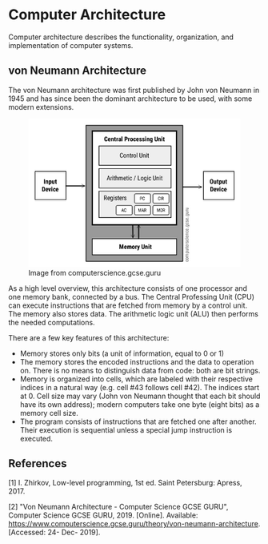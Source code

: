 # Computer Architecture

Computer architecture describes the functionality, organization, and implementation of computer systems.

## von Neumann Architecture

The von Neumann architecture was first published by John von Neumann in 1945 and has since been the dominant architecture to be used, with some modern extensions.

<figure>
    <img src="./images/Von-Neumann-Architecture-Diagram.jpg" alt="von Neumann Architecture Diagram">
    <figcaption>Image from computerscience.gcse.guru</figcaption>
</figure>

As a high level overview, this architecture consists of one processor and one memory bank, connected by a bus. The Central Professing Unit (CPU) can execute instructions that are fetched from memory by a control unit. The memory also stores data. The arithmetic logic unit (ALU) then performs the needed computations. 

There are a few key features of this architecture:
  - Memory stores only bits (a unit of information, equal to 0 or 1)
  - The memory stores the encoded instructions and the data to operation on. There is no means to distinguish data from code: both are bit strings.
  - Memory is organized into cells, which are labeled with their respective indices in a natural way (e.g. cell #43 follows cell #42). The indices start at 0. Cell size may vary (John von Neumann thought that each bit should have its own address); modern computers take one byte (eight bits) as a memory cell size.
  - The program consists of instructions that are fetched one after another. Their execution is sequential unless a special jump instruction is executed.

## References

[1] I. Zhirkov, Low-level programming, 1st ed. Saint Petersburg: Apress, 2017.

[2] "Von Neumann Architecture - Computer Science GCSE GURU", Computer Science GCSE GURU, 2019. [Online]. Available: https://www.computerscience.gcse.guru/theory/von-neumann-architecture. [Accessed: 24- Dec- 2019].
